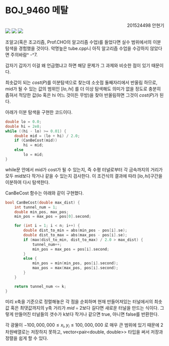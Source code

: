 # BOJ_9460 메탈

<div style="text-align: right"> 201524498 안현기 </div>

<img src="https://github.com/PNU-PULSE/2021-Fall/blob/main/Binary_Search/BOJ_19460/1.png"/>

<img src="https://github.com/PNU-PULSE/2021-Fall/blob/main/Binary_Search/BOJ_19460/2.png"/>

<img src="https://github.com/PNU-PULSE/2021-Fall/blob/main/Binary_Search/BOJ_19460/3.png"/>

조알고(혹은 조고리즘, Prof.CHO의 알고리즘 수업)를 들었다면 실수 범위에서의 이분 탐색을 경험했을 것이다. 악명높은 tube.cpp니 아직 알고리즘 수업을 수강하지 않았다면 주의바람^ -^7.

갑자기 갑자기 이걸 왜 언급했냐고 하면 해당 문제가 그 과제와 비슷한 점이 있기 때문이다.

최솟값이 되는 $cost(P)$를 이분탐색으로 찾는데 소숫점 둘째자리에서 반올림 하므로, mid가 될 수 있는 값의 범위인 $[lo, hi]$ 를 더 이상 탐색해도 의미가 없을 정도로 충분히 좁혀서 적당한 값(lo 혹은 hi 어느 것이든 무방)을 찾아 반올림하면 그것이 $cost(P)$가 된다.

아래가 이분 탐색을 구현한 코드이다.

```c++
double lo = 0.0;
double hi = 2e8;
while ((hi - lo) >= 0.01) {
    double mid = (lo + hi) / 2.0;
    if (CanBeCost(mid))
        hi = mid;
    else
        lo = mid;
}
```

while문 안에서 mid가 cost가 될 수 있는지, 즉 수평 터널로부터 각 금속까지의 거리가 모두 mid보다 작거나 같을 수 있는지 검사한다. 이 조건식의 결과에 따라 $[lo, hi]$구간을 이분하여 다시 탐색한다.

CanBeCost 함수는 아래와 같이 구현했다.

```c++
bool CanBeCost(double max_dist) {
    int tunnel_num = 1;
    double min_pos, max_pos;
    min_pos = max_pos = pos[0].second;

    for (int i = 1; i < n; i++) {
        double dist_to_min = abs(min_pos - pos[i].se);
        double dist_to_max = abs(max_pos - pos[i].se);
        if (max(dist_to_min, dist_to_max) / 2.0 > max_dist) {
            tunnel_num++;
            min_pos = max_pos = pos[i].second;
        }
        else {
            min_pos = min(min_pos, pos[i].second);
            max_pos = max(max_pos, pos[i].second);
        }
    }

    return tunnel_num <= k;
}
```

미리 x축을 기준으로 정렬해놓은 각 점을 순회하며 현재 만들어져있는 터널에서의 최솟값 혹은 최댓값까지의 y축 거리가 $mid\div2$보다 길다면 새로운 터널을 만드는 식이다. 그렇게 만들어진 터널들의 갯수가 k보다 작거나 같으면 true, 아니면 false를 반환한다.

각 광물이 $-100,000,000 ≤ x_i, y_i ≤ 100,000,000$ 로 매우 큰 범위에 있기 때문에 2차원배열로는 저장하지 못하고, vector<pair<double, double>> 타입을 써서 저장과 정렬을 쉽게 할 수 있다.

